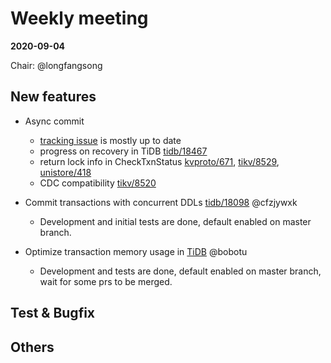 # Weekly meeting

**2020-09-04**

Chair: @longfangsong

## New features

* Async commit
  - [tracking issue](https://github.com/tikv/sig-transaction/issues/36) is mostly up to date
  - progress on recovery in TiDB [tidb/18467](https://github.com/pingcap/tidb/pull/18467)
  - return lock info in CheckTxnStatus [kvproto/671](https://github.com/pingcap/kvproto/pull/671), [tikv/8529](https://github.com/tikv/tikv/pull/8529), [unistore/418](https://github.com/ngaut/unistore/pull/418)
  - CDC compatibility [tikv/8520](https://github.com/tikv/tikv/pull/8520)

* Commit transactions with concurrent DDLs [tidb/18098](https://github.com/pingcap/tidb/issues/18098) @cfzjywxk
  - Development and initial tests are done, default enabled on master branch.

* Optimize transaction memory usage in [TiDB](https://github.com/pingcap/tidb/projects/54) @bobotu
  - Development and tests are done, default enabled on master branch, wait for some prs to be merged.
	
## Test & Bugfix


## Others
